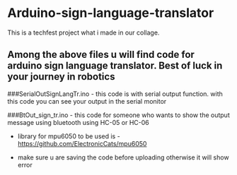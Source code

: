 # Arduino-sign-language-translator
This is a techfest project what i made in our collage. 

Among the above files u will find code for arduino sign language translator. 
Best of luck in your journey in robotics
---
###SerialOutSignLangTr.ino - this code is with serial output function. with this code you can see your output in the serial monitor

###BtOut_sign_tr.ino - this code for someone who wants to show the output message using bluetooth using HC-05 or HC-06

- library for mpu6050 to be used is - https://github.com/ElectronicCats/mpu6050

- make sure u are saving the code before uploading otherwise it will show error 
